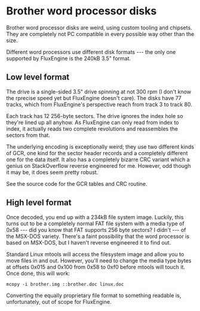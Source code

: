 Brother word processor disks
============================

Brother word processor disks are weird, using custom tooling and chipsets. They are completely not PC compatible in every possible way other than the size.

Different word processors use different disk formats --- the only one supported by FluxEngine is the 240kB 3.5" format.

Low level format
----------------

The drive is a single-sided 3.5" drive spinning at not 300 rpm (I don't know
the rprecise speed yet but FluxEngine doesn't care). The disks have 77 tracks,
which from FluxEngine's perspective reach from track 3 to track 80.

Each track has 12 256-byte sectors. The drive ignores the index hole so they're
lined up all anyhow. As FluxEngine can only read from index to index, it
actually reads two complete revolutions and reassembles the sectors from that.

The underlying encoding is exceptionally weird; they use two different kinds of
GCR, one kind for the sector header records and a completely different one for
the data itself. It also has a completely bizarre CRC variant which a genius on
StackOverflow reverse engineered for me. However, odd though it may be, it does
seem pretty robust.

See the source code for the GCR tables and CRC routine.

High level format
-----------------

Once decoded, you end up with a 234kB file system image. Luckily, this turns
out to be a completely normal FAT file system with a media type of 0x58 --- did
you know that FAT supports 256 byte sectors? I didn't --- of the MSX-DOS
variety. There's a faint possibility that the word processor is based on
MSX-DOS, but I haven't reverse engineered it to find out.

Standard Linux mtools will access the filesystem image and allow you to move
files in and out. However, you'll need to change the media type bytes at
offsets 0x015 and 0x100 from 0x58 to 0xf0 before mtools will touch it. Once
done, this will work:

```mdir -i brother.img
mcopy -i brother.img ::brother.doc linux.doc
```

Converting the equally proprietary file format to something readable is,
unfortunately, out of scope for FluxEngine.


